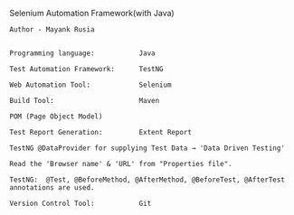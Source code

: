 Selenium Automation Framework(with Java)

    Author - Mayank Rusia


    Programming language:           Java
   
    Test Automation Framework:      TestNG

    Web Automation Tool:            Selenium

    Build Tool:                     Maven 
   
    POM (Page Object Model)

    Test Report Generation:         Extent Report

    TestNG @DataProvider for supplying Test Data → 'Data Driven Testing'

    Read the 'Browser name' & 'URL' from "Properties file".

    TestNG:  @Test, @BeforeMethod, @AfterMethod, @BeforeTest, @AfterTest annotations are used.

    Version Control Tool:           Git 
